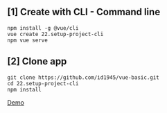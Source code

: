 ## [1] Create with CLI - Command line
```
npm install -g @vue/cli
vue create 22.setup-project-cli
npm vue serve
```

## [2] Clone app
```
git clone https://github.com/id1945/vue-basic.git
cd 22.setup-project-cli
npm install
```

[Demo](https://id1945.github.io/vue-basic/22.setup-project-cli/dist/index.html "Demo")